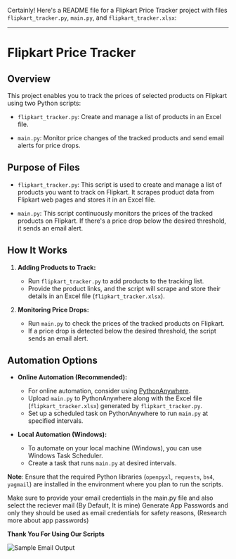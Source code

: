 Certainly! Here's a README file for a Flipkart Price Tracker project with files `flipkart_tracker.py`, `main.py`, and `flipkart_tracker.xlsx`:

---

# Flipkart Price Tracker

## Overview

This project enables you to track the prices of selected products on Flipkart using two Python scripts:

- `flipkart_tracker.py`: Create and manage a list of products in an Excel file.

- `main.py`: Monitor price changes of the tracked products and send email alerts for price drops.

## Purpose of Files

- `flipkart_tracker.py`: This script is used to create and manage a list of products you want to track on Flipkart. It scrapes product data from Flipkart web pages and stores it in an Excel file.

- `main.py`: This script continuously monitors the prices of the tracked products on Flipkart. If there's a price drop below the desired threshold, it sends an email alert.

## How It Works

1. **Adding Products to Track:**
   - Run `flipkart_tracker.py` to add products to the tracking list.
   - Provide the product links, and the script will scrape and store their details in an Excel file (`flipkart_tracker.xlsx`).

2. **Monitoring Price Drops:**
   - Run `main.py` to check the prices of the tracked products on Flipkart.
   - If a price drop is detected below the desired threshold, the script sends an email alert.

## Automation Options

- **Online Automation (Recommended):**
  - For online automation, consider using [PythonAnywhere](https://www.pythonanywhere.com/).
  - Upload `main.py` to PythonAnywhere along with the Excel file (`flipkart_tracker.xlsx`) generated by `flipkart_tracker.py`.
  - Set up a scheduled task on PythonAnywhere to run `main.py` at specified intervals.

- **Local Automation (Windows):**
  - To automate on your local machine (Windows), you can use Windows Task Scheduler.
  - Create a task that runs `main.py` at desired intervals.

**Note**: Ensure that the required Python libraries (`openpyxl`, `requests`, `bs4`, `yagmail`) are installed in the environment where you plan to run the scripts.

Make sure to provide your email credentials in the main.py file and also select the reciever mail (By Default, It is mine)
Generate App Passwords and only they should be used as email credentials for safety reasons, (Research more about app passwords)

**Thank You For Using Our Scripts** 


![Sample Email Output](https://github.com/muhammedashharps/Flipkart-Price-Tracker/assets/144307824/b87cfa4f-6c1b-4194-84d7-4aa82c426c2d)
